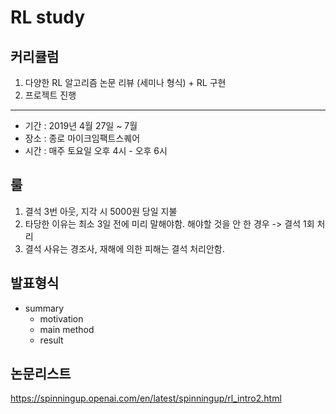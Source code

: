 # RL study

## 커리큘럼
1. 다양한 RL 알고리즘 논문 리뷰 (세미나 형식) + RL 구현
2. 프로젝트 진행

--------------------------------

* 기간 : 2019년 4월 27일 ~ 7월 
* 장소 : 종로 마이크임팩트스퀘어
* 시간 : 매주 토요일 오후 4시 - 오후 6시

## 룰
1. 결석 3번 아웃, 지각 시 5000원 당일 지불
2. 타당한 이유는 최소 3일 전에 미리 말해야함.
   해야할 것을 안 한 경우 -> 결석 1회 처리
3. 결석 사유는 경조사, 재해에 의한 피해는 결석 처리안함.

## 발표형식
* summary
  * motivation
  * main method
  * result
  
## 논문리스트
https://spinningup.openai.com/en/latest/spinningup/rl_intro2.html

